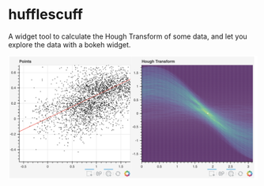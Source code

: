 # hufflescuff

A widget tool to calculate the Hough Transform of some data, and let you explore the data with a bokeh widget.

![Hough Transform Widget](hough.png)
